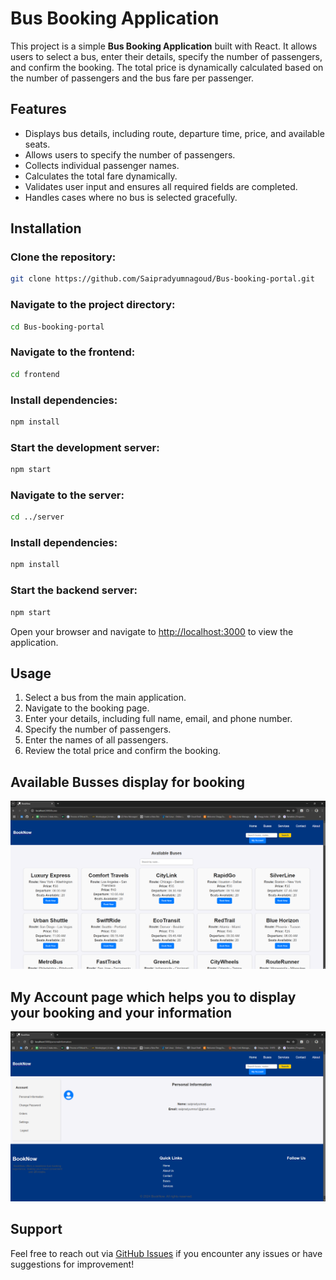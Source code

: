 
# Bus Booking Application

This project is a simple **Bus Booking Application** built with React. It allows users to select a bus, enter their details, specify the number of passengers, and confirm the booking. The total price is dynamically calculated based on the number of passengers and the bus fare per passenger.

## Features

- Displays bus details, including route, departure time, price, and available seats.
- Allows users to specify the number of passengers.
- Collects individual passenger names.
- Calculates the total fare dynamically.
- Validates user input and ensures all required fields are completed.
- Handles cases where no bus is selected gracefully.

## Installation

### Clone the repository:

```bash
git clone https://github.com/Saipradyumnagoud/Bus-booking-portal.git
```

### Navigate to the project directory:

```bash
cd Bus-booking-portal
```

### Navigate to the frontend:

```bash
cd frontend
```

### Install dependencies:

```bash
npm install
```

### Start the development server:

```bash
npm start
```

### Navigate to the server:

```bash
cd ../server
```

### Install dependencies:

```bash
npm install
```

### Start the backend server:

```bash
npm start
```

Open your browser and navigate to [http://localhost:3000](http://localhost:3000) to view the application.

## Usage

1. Select a bus from the main application.
2. Navigate to the booking page.
3. Enter your details, including full name, email, and phone number.
4. Specify the number of passengers.
5. Enter the names of all passengers.
6. Review the total price and confirm the booking.

## Available Busses display for booking
![alt text](image.png)

## My Account page which helps you to display your booking and your information
![alt text](image-1.png)

## Support

Feel free to reach out via [GitHub Issues](https://github.com/Saipradyumnagoud/Bus-booking-portal/issues) if you encounter any issues or have suggestions for improvement!
